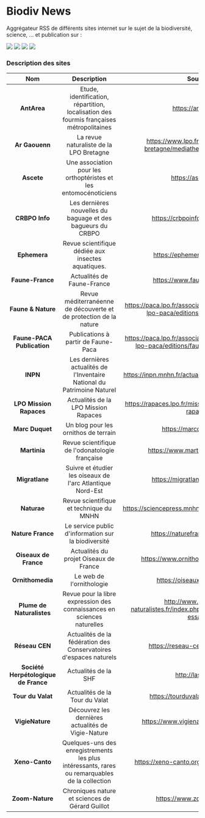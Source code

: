 # Biodiv News

Aggrégateur RSS de différents sites internet sur le sujet de la biodiversité, science, ... et publication sur :

<a href="https://biodivnews.charbonneau.fr/"><img src="https://img.shields.io/badge/Site-Biodiv_News-16ad1b.svg?style=for-the-badge&logoColor=white"></a>
<a href="https://t.me/biodiv_news"><img src="https://img.shields.io/badge/Biodiv__News-2799d1.svg?style=for-the-badge&logo=telegram&logoColor=white"></a>
<a href="https://piaille.fr/@Biodiv_News"><img src="https://img.shields.io/badge/Biodiv__News-5d53e6.svg?style=for-the-badge&logo=mastodon&logoColor=white"></a>
<a href="https://bsky.app/profile/biodiv-news.bsky.social"><img src="https://img.shields.io/badge/Biodiv--News-006bff.svg?style=for-the-badge&logo=bluesky&logoColor=white"></a> 

### Description des sites
| Nom | Description | Source | État |
|:---:|:---:|:---:|:---:|
| **AntArea** | Etude, identification, répartition, localisation des fourmis françaises métropolitaines | https://antarea.fr/ | ✅ |
| **Ar Gaouenn** | La revue naturaliste de la LPO Bretagne | https://www.lpo.fr/lpo-locales/lpo-bretagne/mediatheque/ar-gaouenn2 | ❌ |
| **Ascete** | Une association pour les orthoptéristes et les entomocénoticiens | https://ascete.org/ | ✅ |
| **CRBPO Info** | Les dernières nouvelles du baguage et des bagueurs du CRBPO | https://crbpoinfo.blogspot.com/ | ✅ |
| **Ephemera** | Revue scientifique dédiée aux insectes aquatiques. | https://ephemera.insectes.org/ | ✅ |
| **Faune-France** | Actualités de Faune-France | https://www.faune-france.org/ | ✅ |
| **Faune & Nature** | Revue méditerranéenne de découverte et de protection de la nature | https://paca.lpo.fr/association-protection-nature-lpo-paca/editions/faune-et-nature | ✅ |
| **Faune-PACA Publication** | Publications à partir de Faune-Paca | https://paca.lpo.fr/association-protection-nature-lpo-paca/editions/faune-paca-publication | ✅ |
| **INPN** | Les dernières actualités de l'Inventaire National du Patrimoine Naturel | https://inpn.mnhn.fr/actualites/sommaire-actualites | ❌ |
| **LPO Mission Rapaces** | Actualités de la LPO Mission Rapaces | https://rapaces.lpo.fr/mission-rapaces/actualites-rapaces | ❌ |
| **Marc Duquet** | Un blog pour les ornithos de terrain | https://marcduquet.com/ | ✅ |
| **Martinia** | Revue scientifique de l'odonatologie française | https://www.martinia.insectes.org/ | ✅ |
| **Migratlane** | Suivre et étudier les oiseaux de l'arc Atlantique Nord-Est | https://migratlane-telemetrie.fr/ | ✅ |
| **Naturae** | Revue scientifique et technique du MNHN | https://sciencepress.mnhn.fr/fr/periodiques/naturae | ✅ |
| **Nature France** | Le service public d'information sur la biodiversité | https://naturefrance.fr/actualites | ❌ |
| **Oiseaux de France** | Actualités du projet Oiseaux de France | https://www.ornithomedia.com/breves/ | ✅ |
| **Ornithomedia** | Le web de l'ornithologie | https://oiseauxdefrance.org/ | ✅ |
| **Plume de Naturalistes** | Revue pour la libre expression des connaissances en sciences naturelles | http://www.plume-de-naturalistes.fr/index.php/numeros/articles-et-essais/ | ✅ |
| **Réseau CEN** | Actualités de la fédération des Conservatoires d'espaces naturels | https://reseau-cen.org/actualites/ | ❌ |
| **Société Herpétologique de France** | Actualités de la SHF | http://lashf.org/ | ✅ |
| **Tour du Valat** | Actualités de la Tour du Valat | https://tourduvalat.org/actualites/ | ✅ |
| **VigieNature** | Découvrez les dernières actualités de Vigie-Nature | https://www.vigienature.fr/fr/actualites | ❌ |
| **Xeno-Canto** | Quelques-uns des enregistrements les plus intéressants, rares ou remarquables de la collection | https://xeno-canto.org/collection/spotlights | ❌ |
| **Zoom-Nature** | Chroniques nature et sciences de Gérard Guillot | https://www.zoom-nature.fr/ | ✅ |